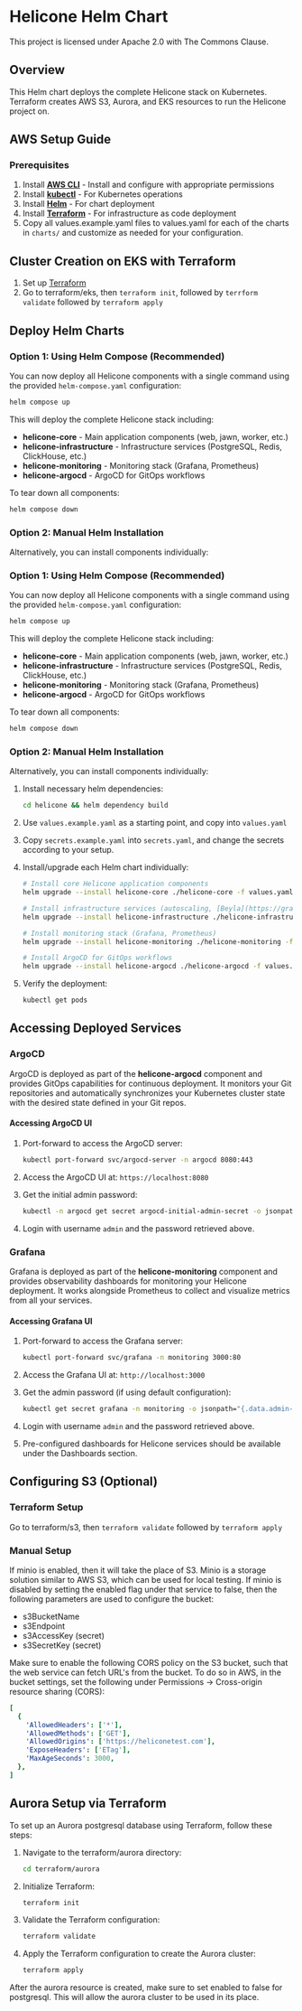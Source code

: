 # Helicone Helm Chart

This project is licensed under Apache 2.0 with The Commons Clause.

## Overview

This Helm chart deploys the complete Helicone stack on Kubernetes. Terraform creates AWS S3, Aurora,
and EKS resources to run the Helicone project on.

## AWS Setup Guide

### Prerequisites

1. Install **[AWS CLI](https://aws.amazon.com/cli/)** - Install and configure with appropriate
   permissions
2. Install **[kubectl](https://kubernetes.io/docs/tasks/tools/install-kubectl/)** - For Kubernetes
   operations
3. Install **[Helm](https://helm.sh/docs/intro/install/)** - For chart deployment
4. Install **[Terraform](https://developer.hashicorp.com/terraform/install)** - For infrastructure
   as code deployment
5. Copy all values.example.yaml files to values.yaml for each of the charts in `charts/` and
   customize as needed for your configuration.

## Cluster Creation on EKS with Terraform

1. Set up [Terraform](https://developer.hashicorp.com/terraform/install)
2. Go to terraform/eks, then `terraform init`, followed by `terrform validate` followed by
   `terraform apply`

## Deploy Helm Charts

### Option 1: Using Helm Compose (Recommended)

You can now deploy all Helicone components with a single command using the provided
`helm-compose.yaml` configuration:

```bash
helm compose up
```

This will deploy the complete Helicone stack including:

- **helicone-core** - Main application components (web, jawn, worker, etc.)
- **helicone-infrastructure** - Infrastructure services (PostgreSQL, Redis, ClickHouse, etc.)
- **helicone-monitoring** - Monitoring stack (Grafana, Prometheus)
- **helicone-argocd** - ArgoCD for GitOps workflows

To tear down all components:

```bash
helm compose down
```

### Option 2: Manual Helm Installation

Alternatively, you can install components individually:

### Option 1: Using Helm Compose (Recommended)

You can now deploy all Helicone components with a single command using the provided
`helm-compose.yaml` configuration:

```bash
helm compose up
```

This will deploy the complete Helicone stack including:

- **helicone-core** - Main application components (web, jawn, worker, etc.)
- **helicone-infrastructure** - Infrastructure services (PostgreSQL, Redis, ClickHouse, etc.)
- **helicone-monitoring** - Monitoring stack (Grafana, Prometheus)
- **helicone-argocd** - ArgoCD for GitOps workflows

To tear down all components:

```bash
helm compose down
```

### Option 2: Manual Helm Installation

Alternatively, you can install components individually:

1. Install necessary helm dependencies:

   ```bash
   cd helicone && helm dependency build
   ```

2. Use `values.example.yaml` as a starting point, and copy into `values.yaml`

3. Copy `secrets.example.yaml` into `secrets.yaml`, and change the secrets according to your setup.

4. Install/upgrade each Helm chart individually:

   ```bash
   # Install core Helicone application components
   helm upgrade --install helicone-core ./helicone-core -f values.yaml

   # Install infrastructure services (autoscaling, [Beyla](https://grafana.com/docs/beyla/latest/))
   helm upgrade --install helicone-infrastructure ./helicone-infrastructure -f values.yaml

   # Install monitoring stack (Grafana, Prometheus)
   helm upgrade --install helicone-monitoring ./helicone-monitoring -f values.yaml

   # Install ArgoCD for GitOps workflows
   helm upgrade --install helicone-argocd ./helicone-argocd -f values.yaml
   ```

5. Verify the deployment:

   ```bash
   kubectl get pods
   ```

## Accessing Deployed Services

### ArgoCD

ArgoCD is deployed as part of the **helicone-argocd** component and provides GitOps capabilities for
continuous deployment. It monitors your Git repositories and automatically synchronizes your
Kubernetes cluster state with the desired state defined in your Git repos.

#### Accessing ArgoCD UI

1. Port-forward to access the ArgoCD server:

   ```bash
   kubectl port-forward svc/argocd-server -n argocd 8080:443
   ```

2. Access the ArgoCD UI at: `https://localhost:8080`

3. Get the initial admin password:

   ```bash
   kubectl -n argocd get secret argocd-initial-admin-secret -o jsonpath="{.data.password}" | base64 -d
   ```

4. Login with username `admin` and the password retrieved above.

### Grafana

Grafana is deployed as part of the **helicone-monitoring** component and provides observability
dashboards for monitoring your Helicone deployment. It works alongside Prometheus to collect and
visualize metrics from all your services.

#### Accessing Grafana UI

1. Port-forward to access the Grafana server:

   ```bash
   kubectl port-forward svc/grafana -n monitoring 3000:80
   ```

2. Access the Grafana UI at: `http://localhost:3000`

3. Get the admin password (if using default configuration):

   ```bash
   kubectl get secret grafana -n monitoring -o jsonpath="{.data.admin-password}" | base64 -d
   ```

4. Login with username `admin` and the password retrieved above.

5. Pre-configured dashboards for Helicone services should be available under the Dashboards section.

## Configuring S3 (Optional)

### Terraform Setup

Go to terraform/s3, then `terraform validate` followed by `terraform apply`

### Manual Setup

If minio is enabled, then it will take the place of S3. Minio is a storage solution similar to AWS
S3, which can be used for local testing. If minio is disabled by setting the enabled flag under that
service to false, then the following parameters are used to configure the bucket:

- s3BucketName
- s3Endpoint
- s3AccessKey (secret)
- s3SecretKey (secret)

Make sure to enable the following CORS policy on the S3 bucket, such that the web service can fetch
URL's from the bucket. To do so in AWS, in the bucket settings, set the following under Permissions
-> Cross-origin resource sharing (CORS):

```yaml
[
  {
    'AllowedHeaders': ['*'],
    'AllowedMethods': ['GET'],
    'AllowedOrigins': ['https://heliconetest.com'],
    'ExposeHeaders': ['ETag'],
    'MaxAgeSeconds': 3000,
  },
]
```

## Aurora Setup via Terraform

To set up an Aurora postgresql database using Terraform, follow these steps:

1. Navigate to the terraform/aurora directory:

   ```bash
   cd terraform/aurora
   ```

2. Initialize Terraform:

   ```bash
   terraform init
   ```

3. Validate the Terraform configuration:

   ```bash
   terraform validate
   ```

4. Apply the Terraform configuration to create the Aurora cluster:

   ```bash
   terraform apply
   ```

After the aurora resource is created, make sure to set enabled to false for postgresql. This will
allow the aurora cluster to be used in its place.
